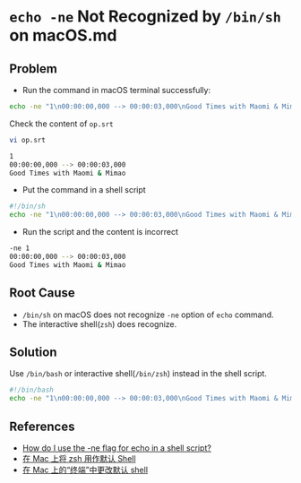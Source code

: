# `echo -ne` Not Recognized by `/bin/sh` on macOS.md

## Problem
* Run the command in macOS terminal successfully:

```bash
echo -ne "1\n00:00:00,000 --> 00:00:03,000\nGood Times with Maomi & Mimao" > "op.srt"
```

Check the content of `op.srt`

```bash
vi op.srt
```

```bash
1
00:00:00,000 --> 00:00:03,000
Good Times with Maomi & Mimao
```

* Put the command in a shell script

```bash
#!/bin/sh
echo -ne "1\n00:00:00,000 --> 00:00:03,000\nGood Times with Maomi & Mimao" > "op.srt"
```

* Run the script and the content is incorrect

```bash
-ne 1
00:00:00,000 --> 00:00:03,000
Good Times with Maomi & Mimao
```

## Root Cause
* `/bin/sh` on macOS does not recognize `-ne` option of `echo` command.
* The interactive shell(`zsh`) does recognize.

## Solution
Use `/bin/bash` or interactive shell(`/bin/zsh`) instead in the shell script.

```bash
#!/bin/bash
echo -ne "1\n00:00:00,000 --> 00:00:03,000\nGood Times with Maomi & Mimao" > "op.srt"
```

## References
* [How do I use the -ne flag for echo in a shell script?](https://superuser.com/questions/300218/how-do-i-use-the-ne-flag-for-echo-in-a-shell-script)
* [在 Mac 上将 zsh 用作默认 Shell](https://support.apple.com/zh-cn/102360)
* [在 Mac 上的“终端”中更改默认 shell](https://support.apple.com/zh-cn/guide/terminal/trml113/mac)
